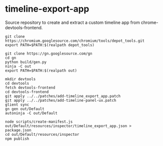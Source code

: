 # timeline-export-app

Source repository to create and extract a custom timeline app from chrome-devtools-frontend.

```
git clone https://chromium.googlesource.com/chromium/tools/depot_tools.git 
export PATH=$PATH:$(realpath depot_tools)

git clone https://gn.googlesource.com/gn
cd gn
python build/gen.py
ninja -C out
export PATH=$PATH:$(realpath out)

mkdir devtools
cd devtools
fetch devtools-frontend
cd devtools-frontend
git apply ../../patches/add-timeline_export_app.patch
git apply ../../patches/add-timeline-panel-ux.patch
glient sync
gn gen out/Default
autoninja -C out/Default

node scripts/create-manifest.js out/Default/resources/inspector/timeline_export_app.json > package.json
cd out/Default/resources/inspector
npm publish
```